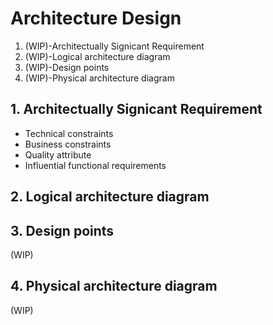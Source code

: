 # Architecture Design
1. (WIP)-Architectually Signicant Requirement
1. (WIP)-Logical architecture diagram
1. (WIP)-Design points
1. (WIP)-Physical architecture diagram

## 1. Architectually Signicant Requirement
* Technical constraints
* Business constraints
* Quality attribute
* Influential functional requirements

## 2. Logical architecture diagram

## 3. Design points
(WIP)

## 4. Physical architecture diagram
(WIP)
